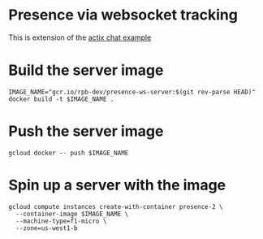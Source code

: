 # Presence via websocket tracking

This is extension of the
[actix chat example](https://github.com/actix/actix/tree/master/examples/chat)

# Build the server image

```
IMAGE_NAME="gcr.io/rpb-dev/presence-ws-server:$(git rev-parse HEAD)"
docker build -t $IMAGE_NAME .
```

# Push the server image

```
gcloud docker -- push $IMAGE_NAME
```

# Spin up a server with the image

```
gcloud compute instances create-with-container presence-2 \
  --container-image $IMAGE_NAME \
  --machine-type=f1-micro \
  --zone=us-west1-b
```
